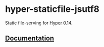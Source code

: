 # hyper-staticfile-jsutf8

Static file-serving for [Hyper 0.14](https://github.com/hyperium/hyper).

## [Documentation](http://docs.rs/hyper-staticfile-jsutf8)
